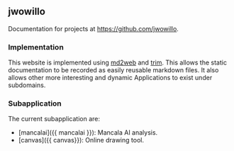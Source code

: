 ## jwowillo

Documentation for projects at https://github.com/jwowillo.

### Implementation

This website is implemented using [md2web](md2web/) and [trim](trim/). This
allows the static documentation to be recorded as easily reusable markdown
files. It also allows other more interesting and dynamic Applications to exist
under subdomains.

### Subapplication

The current subapplication are:

* [mancalai]({{ mancalai }}): Mancala AI analysis.
* [canvas]({{ canvas}}): Online drawing tool.
